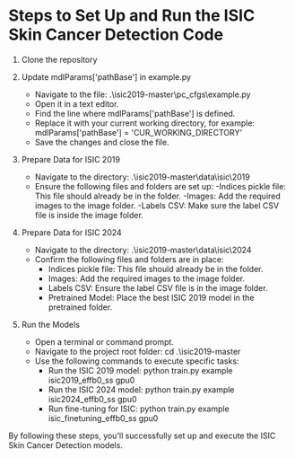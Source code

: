# Steps to Set Up and Run the ISIC Skin Cancer Detection Code

1. Clone the repository
2. Update mdlParams['pathBase'] in example.py
    - Navigate to the file: .\isic2019-master\pc_cfgs\example.py
    - Open it in a text editor.
    - Find the line where mdlParams['pathBase'] is defined.
    - Replace it with your current working directory, for example: mdlParams['pathBase'] = 'CUR_WORKING_DIRECTORY'
    - Save the changes and close the file.

3. Prepare Data for ISIC 2019
    - Navigate to the directory: .\isic2019-master\data\isic\2019
    - Ensure the following files and folders are set up:
        -Indices pickle file: This file should already be in the folder.
        -Images: Add the required images to the image folder.
        -Labels CSV: Make sure the label CSV file is inside the image folder.

4. Prepare Data for ISIC 2024
    - Navigate to the directory: .\isic2019-master\data\isic\2024
    - Confirm the following files and folders are in place:
        - Indices pickle file: This file should already be in the folder.
        - Images: Add the required images to the image folder.
        - Labels CSV: Ensure the label CSV file is in the image folder.
        - Pretrained Model: Place the best ISIC 2019 model in the pretrained folder.

6. Run the Models
   - Open a terminal or command prompt.
   - Navigate to the project root folder: cd .\isic2019-master
   - Use the following commands to execute specific tasks:
       - Run the ISIC 2019 model: python train.py example isic2019_effb0_ss gpu0
       - Run the ISIC 2024 model: python train.py example isic2024_effb0_ss gpu0
       - Run fine-tuning for ISIC: python train.py example isic_finetuning_effb0_ss gpu0

By following these steps, you'll successfully set up and execute the ISIC Skin Cancer Detection models.
